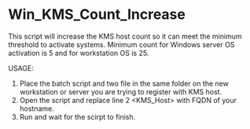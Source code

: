 # Win_KMS_Count_Increase
This script will increase the KMS host count so it can meet the minimum threshold to activate systems. Minimum count for Windows server OS activation is 5 and for workstation OS is 25.

USAGE:
1. Place the batch script and two file in the same folder on the new workstation or server you are trying to register with KMS host.
2. Open the script and replace line 2 <KMS_Host> with FQDN of your hostname.
3. Run and wait for the scirpt to finish.
